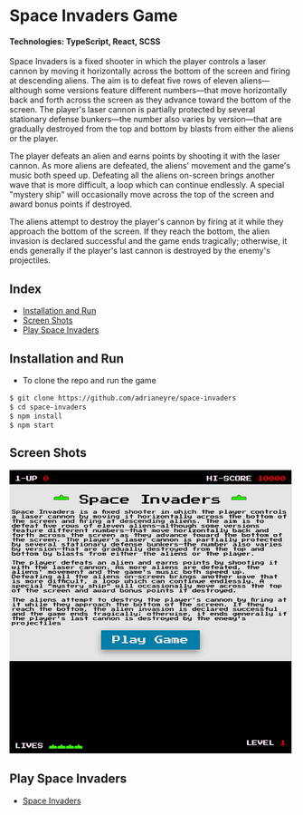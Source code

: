 # Space Invaders Game

#### Technologies: TypeScript, React, SCSS

Space Invaders is a fixed shooter in which the player controls a laser cannon by moving it horizontally across the bottom of the screen and firing at descending aliens. The aim is to defeat five rows of eleven aliens—although some versions feature different numbers—that move horizontally back and forth across the screen as they advance toward the bottom of the screen. The player's laser cannon is partially protected by several stationary defense bunkers—the number also varies by version—that are gradually destroyed from the top and bottom by blasts from either the aliens or the player.

The player defeats an alien and earns points by shooting it with the laser cannon. As more aliens are defeated, the aliens' movement and the game's music both speed up. Defeating all the aliens on-screen brings another wave that is more difficult, a loop which can continue endlessly. A special "mystery ship" will occasionally move across the top of the screen and award bonus points if destroyed.

The aliens attempt to destroy the player's cannon by firing at it while they approach the bottom of the screen. If they reach the bottom, the alien invasion is declared successful and the game ends tragically; otherwise, it ends generally if the player's last cannon is destroyed by the enemy's projectiles.

## Index
* [Installation and Run](#Install)
* [Screen Shots](#Shots)
* [Play Space Invaders](#Play)

## <a name="Install">Installation and Run</a>
* To clone the repo and run the game
```shell
$ git clone https://github.com/adrianeyre/space-invaders
$ cd space-invaders
$ npm install
$ npm start
```

## <a name="Shots">Screen Shots</a>
[![Screenshot](https://raw.githubusercontent.com/adrianeyre/space-invaders/master/src/images/screenshot1.png)](https://raw.githubusercontent.com/adrianeyre/space-invaders/master/src/images/screenshot1.png "Game View")

## <a name="Play">Play Space Invaders</a>
* [Space Invaders](http://adrianeyre.co.uk/space-invaders)
